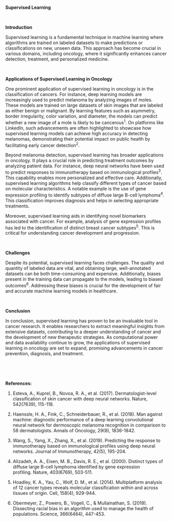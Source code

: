 **Supervised Learning**

 

**Introduction**

Supervised learning is a fundamental technique in machine learning where algorithms are trained on labeled datasets to make predictions or classifications on new, unseen data. This approach has become crucial in various domains, including oncology, where it significantly enhances cancer detection, treatment, and personalized medicine.

 

**Applications of Supervised Learning in Oncology**

One prominent application of supervised learning in oncology is in the classification of cancers. For instance, deep learning models are increasingly used to predict melanoma by analyzing images of moles. These models are trained on large datasets of skin images that are labeled as either benign or malignant. By learning features such as asymmetry, border irregularity, color variation, and diameter, the models can predict whether a new image of a mole is likely to be cancerous<sup>1</sup>. On platforms like LinkedIn, such advancements are often highlighted to showcase how supervised learning models can achieve high accuracy in detecting melanomas, demonstrating their potential impact on public health by facilitating early cancer detection<sup>2</sup>.


Beyond melanoma detection, supervised learning has broader applications in oncology. It plays a crucial role in predicting treatment outcomes by analyzing patient data. For instance, deep neural networks have been used to predict responses to immunotherapy based on immunological profiles<sup>3</sup>. This capability enables more personalized and effective care. Additionally, supervised learning algorithms help classify different types of cancer based on molecular characteristics. A notable example is the use of gene expression profiling to identify subtypes of diffuse large B-cell lymphoma<sup>4</sup>. This classification improves diagnosis and helps in selecting appropriate treatments.


Moreover, supervised learning aids in identifying novel biomarkers associated with cancer. For example, analysis of gene expression profiles has led to the identification of distinct breast cancer subtypes<sup>5</sup>. This is critical for understanding cancer development and progression.

 

**Challenges**

Despite its potential, supervised learning faces challenges. The quality and quantity of labeled data are vital, and obtaining large, well-annotated datasets can be both time-consuming and expensive. Additionally, biases present in the training data can propagate to the models, leading to biased outcomes<sup>6</sup>. Addressing these biases is crucial for the development of fair and accurate machine learning models in healthcare.

 

**Conclusion**

In conclusion, supervised learning has proven to be an invaluable tool in cancer research. It enables researchers to extract meaningful insights from extensive datasets, contributing to a deeper understanding of cancer and the development of new therapeutic strategies. As computational power and data availability continue to grow, the applications of supervised learning in oncology are set to expand, promising advancements in cancer prevention, diagnosis, and treatment.

 

 

**References:**

1. Esteva, A., Kuprel, B., Novoa, R. A., et al. (2017). Dermatologist-level classification of skin cancer with deep neural networks. Nature, 542(7639), 115-118.  

2. Haenssle, H. A., Fink, C., Schneiderbauer, R., et al. (2018). Man against machine: diagnostic performance of a deep learning convolutional neural network for dermoscopic melanoma recognition in comparison to 58 dermatologists. Annals of Oncology, 29(8), 1836-1842.  

3. Wang, S., Yang, X., Zhang, X., et al. (2019). Predicting the response to immunotherapy based on immunological profiles using deep neural networks. Journal of Immunotherapy, 42(5), 195-204.  

4. Alizadeh, A. A., Eisen, M. B., Davis, R. E., et al. (2000). Distinct types of diffuse large B-cell lymphoma identified by gene expression profiling. Nature, 403(6769), 503-511.  

5. Hoadley, K. A., Yau, C., Wolf, D. M., et al. (2014). Multiplatform analysis of 12 cancer types reveals molecular classification within and across tissues of origin. Cell, 158(4), 929-944.  

6. Obermeyer, Z., Powers, B., Vogeli, C., & Mullainathan, S. (2019). Dissecting racial bias in an algorithm used to manage the health of populations. Science, 366(6464), 447-453.
